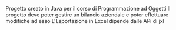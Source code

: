 Progetto creato in Java per il corso di Programmazione ad Oggetti
Il progetto deve poter gestire un bilancio aziendale e poter effettuare modifiche ad esso
L'Esportazione in Excel dipende dalle APi di jxl
